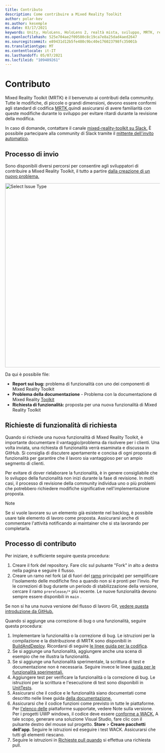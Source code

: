 ```yaml
---
title: Contributo
description: Come contribuire a Mixed Reality Toolkit
author: polar-kev
ms.author: kesemple
ms.date: 03/17/2021
keywords: Unity, HoloLens, HoloLens 2, realtà mista, sviluppo, MRTK, report sui bug,
ms.openlocfilehash: 525e704ae2f09580c8c19ca7e8a25dad4aed2647
ms.sourcegitcommit: e89431d12b5fe480c9bc40e176023798fc35001b
ms.translationtype: MT
ms.contentlocale: it-IT
ms.lasthandoff: 05/07/2021
ms.locfileid: "109489261"
---
```

# <a name="contributing"></a>Contributo

Mixed Reality Toolkit (MRTK) è il benvenuto ai contributi della community. Tutte le modifiche, di piccole o grandi dimensioni, devono essere conformi agli standard di codifica [MRTK,](coding-guidelines.md)quindi assicurarsi di avere familiarità con queste modifiche durante lo sviluppo per evitare ritardi durante la revisione della modifica.

In caso di domande, contattare il canale [mixed-reality-toolkit su Slack.](https://holodevelopers.slack.com/messages/C2H4HT858)
È possibile partecipare alla community di Slack tramite il [mittente dell'invito automatico](https://holodevelopersslack.azurewebsites.net/).

## <a name="submission-process"></a>Processo di invio

Sono disponibili diversi percorsi per consentire agli sviluppatori di contribuire a Mixed Reality Toolkit, il tutto a partire [dalla creazione di un nuovo problema.](https://github.com/Microsoft/MixedRealityToolkit-Unity/issues/new/choose)

<img src="../features/images/contributing/SelectIssueType.png" width="600" alt="Select Issue Type">

Da qui è possibile file:

- **Report sui bug:** problema di funzionalità con uno dei componenti di Mixed Reality Toolkit
- **Problema della documentazione** - Problema con la documentazione di Mixed Reality [Toolkit](https://microsoft.github.io/MixedRealityToolkit-Unity)
- **Richiesta di funzionalità:** proposta per una nuova funzionalità di Mixed Reality Toolkit

## <a name="proposing-feature-requests"></a>Richieste di funzionalità di richiesta

Quando si richiede una nuova funzionalità di Mixed Reality Toolkit, è importante documentare il vantaggio/problema da risolvere per i clienti. Una volta inviata, una richiesta di funzionalità verrà esaminata e discussa in GitHub. Si consiglia di discutere apertamente e concisa di ogni proposta di funzionalità per garantire che il lavoro sia vantaggioso per un ampio segmento di clienti.

Per evitare di dover rielaborare la funzionalità, è in genere consigliabile che lo sviluppo della funzionalità non inizi durante la fase di revisione. In molti casi, il processo di revisione della community individua uno o più problemi che potrebbero richiedere modifiche significative nell'implementazione proposta.

> [!NOTE]
> Se si vuole lavorare su un elemento già esistente nel backlog, è possibile usare tale elemento di lavoro come proposta. Assicurarsi anche di commentare l'attività notificando ai maintainer che si sta lavorando per completarla.

## <a name="contribution-process"></a>Processo di contributo

Per iniziare, è sufficiente seguire questa procedura:

1. Creare il fork del repository. Fare clic sul pulsante "Fork" in alto a destra nella pagina e seguire il flusso.
1. Creare un ramo nel fork (al di fuori del [ramo](https://github.com/microsoft/mixedrealitytoolkit-unity/tree/main) principale) per semplificare l'isolamento delle modifiche fino a quando non si è pronti per l'invio. Per le correzioni di bug durante un periodo di stabilizzazione della versione, cercare il ramo `prerelease/*` più recente. Le nuove funzionalità devono sempre essere disponibili in `main` .

Se non si ha una nuova versione del flusso di lavoro Git, [vedere questa introduzione da GitHub.](https://guides.github.com/activities/hello-world/)

Quando si aggiunge una correzione di bug o una funzionalità, seguire questa procedura:

1. Implementare la funzionalità o la correzione di bug. Le istruzioni per la compilazione e la distribuzione di MRTK sono disponibili in [BuildAndDeploy](../updates-deployment/build-and-deploy.md). Ricordarsi di seguire [le linee guida per la codifica](../contributing/coding-guidelines.md).
1. Se si aggiunge una funzionalità, aggiungere anche una scena di esempio che ne illustra la funzionalità.
1. Se si aggiunge una funzionalità sperimentale, la scrittura di test e documentazione non è necessaria. Seguire invece le linee [guida per le funzionalità sperimentali.](../contributing/experimental-features.md)
1. Aggiungere test per verificare la funzionalità o la correzione di bug. Le istruzioni per la scrittura e l'esecuzione di test sono disponibili in [UnitTests](../contributing/unit-tests.md).
1. Assicurarsi che il codice e le funzionalità siano documentati come descritto nelle linee guida [della documentazione.](../contributing/documentation-guide.md)
1. Assicurarsi che il codice funzioni come previsto in tutte le piattaforme. Per [l'elenco delle](../release-notes/mrtk-26-release-notes.md) piattaforme supportate, vedere Note sulla versione. Per i progetti UWP windows, il codice deve essere [conforme a WACK.](https://developer.microsoft.com/windows/develop/app-certification-kit) A tale scopo, generare una soluzione Visual Studio, fare clic con il pulsante destro del mouse sul progetto. **Store**  >  **Creare pacchetti dell'app**. Seguire le istruzioni ed eseguire i test WACK. Assicurarsi che tutti gli elementi riescano.
1. Seguire le istruzioni in [Richieste pull quando](../contributing/pull-requests.md) si effettua una richiesta pull.

